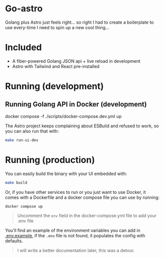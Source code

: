 # Go-astro

Golang plus Astro just feels right... so right I had to create a boilerplate to use every-time I need to spin up a new cool thing...

# Included
- A fiber-powered Golang JSON api + live reload in development
- Astro with Tailwind and React pre-installed

# Running (development)

## Running Golang API in Docker (development)
docker compose -f ./scripts/docker-compose.dev.yml up

The Astro project keeps complaining about ESBuild and refused to work, so you can also run that with:
```bash
make run-ui-dev
```

# Running (production)
You can easily build the binary with your UI embedded with:
```bash
make build
```
Or, if you have other services to run or you just want to use Docker, it comes with a Dockerfile and a docker compose file you can use by running:
```bash
docker compose up
```
> Uncomment the `env` field in the docker-compose.yml file to add your .env file

You'll find an example of the environment variables you can add in [.env.example](./.env.example), if the `.env` file is not found, it populates the config with defaults.

> I will write a better documentation later, this was a detour.
